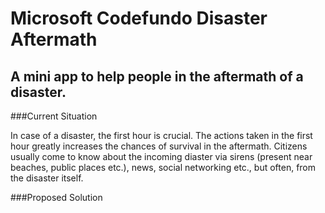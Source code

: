 # Microsoft Codefundo Disaster Aftermath

## A mini app to help people in the aftermath of a disaster.

###Current Situation

In case of a disaster, the first hour is crucial. The actions taken in the first hour greatly increases the chances of survival in the aftermath. Citizens usually come to know about the incoming diaster via sirens (present near beaches, public places etc.), news, social networking etc., but often, from the disaster itself.

###Proposed Solution

